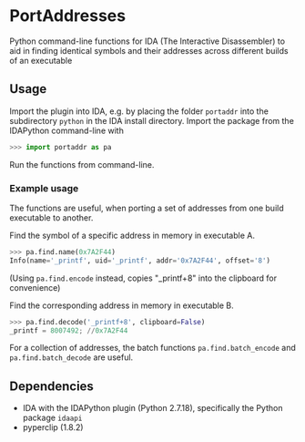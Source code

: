 # PortAddresses

Python command-line functions for IDA (The Interactive Disassembler) to aid in finding identical symbols and their
addresses across different builds of an executable

## Usage

Import the plugin into IDA, e.g. by placing the folder `portaddr` into the subdirectory `python` in the IDA install
directory.
Import the package from the IDAPython command-line with
```python
>>> import portaddr as pa
```
Run the functions from command-line.

### Example usage

The functions are useful, when porting a set of addresses from one build executable to another.

Find the symbol of a specific address in memory in executable A.
```python
>>> pa.find.name(0x7A2F44)
Info(name='_printf', uid='_printf', addr='0x7A2F44', offset='8')
```
(Using `pa.find.encode` instead, copies "\_printf+8" into the clipboard for convenience)

Find the corresponding address in memory in executable B.
```python
>>> pa.find.decode('_printf+8', clipboard=False)
_printf = 8007492; //0x7A2F44
```

For a collection of addresses, the batch functions `pa.find.batch_encode` and `pa.find.batch_decode` are useful.

## Dependencies
- IDA with the IDAPython plugin (Python 2.7.18), specifically the Python package `idaapi`
- pyperclip (1.8.2)
